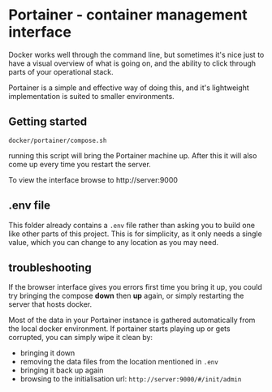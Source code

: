 
# Portainer - container management interface

Docker works well through the command line, 
but sometimes it's nice just to have a visual overview of 
what is going on, and the ability to click through 
parts of your operational stack. 

Portainer is a simple and effective way of doing this, 
and it's lightweight implementation is suited to smaller environments. 

## Getting started

`docker/portainer/compose.sh`

running this script will bring the Portainer machine up. 
After this it will also come up every time you restart the server. 

To view the interface browse to http://server:9000

## .env file

This folder already contains a `.env` file
rather than asking you to build one
like other parts of this project.
This is for simplicity, as it only needs a single value,
which you can change to any location as you may need. 

## troubleshooting

If the browser interface gives you errors first time you bring it up, you could try bringing the compose **down** then **up** again, or simply restarting the server that hosts docker.

Most of the data in your Portainer instance is gathered automatically from the local docker environment. 
If portainer starts playing up or gets corrupted, you can simply wipe it clean by:

* bringing it down
* removing the data files from the location mentioned in `.env`
* bringing it back up again
* browsing to the initialisation url: `http://server:9000/#/init/admin` 
